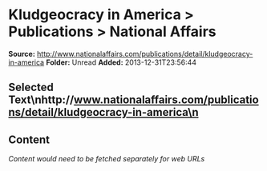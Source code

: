 # Kludgeocracy in America > Publications > National Affairs

**Source:** http://www.nationalaffairs.com/publications/detail/kludgeocracy-in-america
**Folder:** Unread
**Added:** 2013-12-31T23:56:44


## Selected Text\nhttp://www.nationalaffairs.com/publications/detail/kludgeocracy-in-america\n

## Content
*Content would need to be fetched separately for web URLs*

